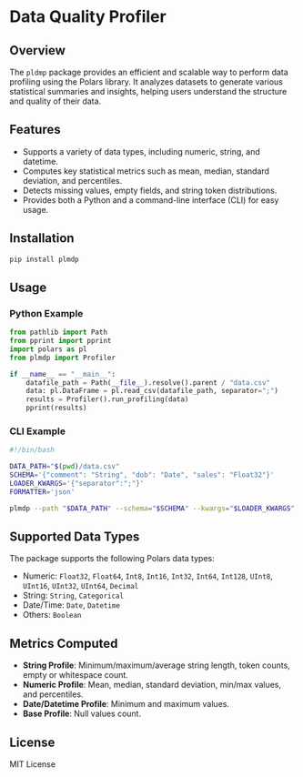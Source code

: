# Data Quality Profiler

## Overview
The `pldmp` package provides an efficient and scalable way to perform data profiling using the Polars library. It analyzes datasets to generate various statistical summaries and insights, helping users understand the structure and quality of their data.

## Features
- Supports a variety of data types, including numeric, string, and datetime.
- Computes key statistical metrics such as mean, median, standard deviation, and percentiles.
- Detects missing values, empty fields, and string token distributions.
- Provides both a Python and a command-line interface (CLI) for easy usage.

## Installation
```bash
pip install plmdp
```

## Usage

### Python Example
```python
from pathlib import Path
from pprint import pprint
import polars as pl
from plmdp import Profiler

if __name__ == "__main__":
    datafile_path = Path(__file__).resolve().parent / "data.csv"
    data: pl.DataFrame = pl.read_csv(datafile_path, separator=";")
    results = Profiler().run_profiling(data)
    pprint(results)
```

### CLI Example
```bash
#!/bin/bash

DATA_PATH="$(pwd)/data.csv"
SCHEMA='{"comment": "String", "dob": "Date", "sales": "Float32"}'
LOADER_KWARGS='{"separator":";"}'
FORMATTER='json'

plmdp --path "$DATA_PATH" --schema="$SCHEMA" --kwargs="$LOADER_KWARGS" --format="$FORMATTER"
```

## Supported Data Types
The package supports the following Polars data types:
- Numeric: `Float32`, `Float64`, `Int8`, `Int16`, `Int32`, `Int64`, `Int128`, `UInt8`, `UInt16`, `UInt32`, `UInt64`, `Decimal`
- String: `String`, `Categorical`
- Date/Time: `Date`, `Datetime`
- Others: `Boolean`

## Metrics Computed
- **String Profile**: Minimum/maximum/average string length, token counts, empty or whitespace count.
- **Numeric Profile**: Mean, median, standard deviation, min/max values, and percentiles.
- **Date/Datetime Profile**: Minimum and maximum values.
- **Base Profile**: Null values count.

## License
MIT License

